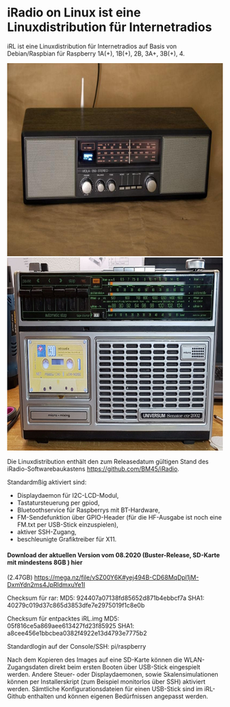 # iRadio on Linux ist eine Linuxdistribution für Internetradios

iRL ist eine Linuxdistribution für Internetradios auf Basis von Debian/Raspbian für Raspberry 1A(+), 1B(+), 2B, 3A+, 3B(+), 4.

<p align="center">
  <img width="700" height="450" src="https://github.com/BM45/iRadio/blob/master/pics4www/ITT_Viola_350_1.jpeg">
  <img width="700" height="450" src="https://github.com/BM45/iRadio/blob/master/pics4www/Cassettensimulation.jpg">
</p>

Die Linuxdistribution enthält den zum Releasedatum gültigen Stand des iRadio-Softwarebaukastens https://github.com/BM45/iRadio.

Standardmßig aktiviert sind:
- Displaydaemon für I2C-LCD-Modul, 
- Tastatursteuerung per gpiod, 
- Bluetoothservice für Raspberrys mit BT-Hardware, 
- FM-Sendefunktion über GPIO-Header (für die HF-Ausgabe ist noch eine FM.txt per USB-Stick einzuspielen),
- aktiver SSH-Zugang,
- beschleunigte Grafiktreiber für X11.

#### Download der aktuellen Version vom 08.2020 (Buster-Release, SD-Karte mit mindestens 8GB ) hier
(2.47GB) https://mega.nz/file/vSZ00Y6K#yej494B-CD68MqDpl1jM-DxmYdn2ms4JpRldmxuYe1I

Checksum für rar: 
MD5: 924407a07138fd85652d871b4ebbcf7a
SHA1: 40279c019d37c865d3853dfe7e2975019f1c8e0b

Checksum für entpacktes iRL.img
MD5: 05f816ce5a869aee613427fd23f85925 
SHA1: a8cee456e1bbcbea0382f4922e13d4793e7775b2

Standardlogin auf der Console/SSH: pi/raspberry

Nach dem Kopieren des Images auf eine SD-Karte können die WLAN-Zugangsdaten direkt beim ersten Booten über USB-Stick eingespielt werden. Andere Steuer- oder Displaydaemonen, sowie Skalensimulationen können per Installerskript (zum Beispiel monitorlos über SSH) aktiviert werden. Sämtliche Konfigurationsdateien für einen USB-Stick sind im iRL-Github enthalten und können eigenen Bedürfnissen angepasst werden.
